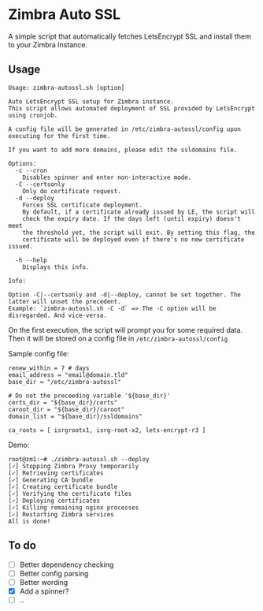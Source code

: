 # Zimbra Auto SSL

A simple script that automatically fetches LetsEncrypt SSL and install them to your Zimbra Instance.

## Usage

```plain
Usage: zimbra-autossl.sh [option]

Auto LetsEncrypt SSL setup for Zimbra instance.
This script allows automated deployment of SSL provided by LetsEncrypt using cronjob.

A config file will be generated in /etc/zimbra-autossl/config upon executing for the first time.

If you want to add more domains, please edit the ssldomains file.

Options:
  -c --cron   
    Disables spinner and enter non-interactive mode.
  -C --certsonly
    Only do certificate request.
  -d --deploy 
    Forces SSL certificate deployment.
    By default, if a certificate already issued by LE, the script will
    check the expiry date. If the days left (until expiry) doesn't meet
    the threshold yet, the script will exit. By setting this flag, the
    certificate will be deployed even if there's no new certificate issued.

  -h --help   
    Displays this info.

Info:

Option -C|--certsonly and -d|--deploy, cannot be set together. The latter will unset the precedent.
Example: `zimbra-autossl.sh -C -d` => The -C option will be disregarded. And vice-versa.
```
On the first execution, the script will prompt you for some required data. Then it will be stored on a config file in `/etc/zimbra-autossl/config`

Sample config file:

```plain
renew_within = 7 # days
email_address = "email@domain.tld"
base_dir = "/etc/zimbra-autossl"

# Do not the preceeding variable '${base_dir}'
certs_dir = "${base_dir}/certs"
caroot_dir = "${base_dir}/caroot"
domain_list = "${base_dir}/ssldomains"

ca_roots = [ isrgrootx1, isrg-root-x2, lets-encrypt-r3 ]
```

Demo:

```
root@zm1:~# ./zimbra-autossl.sh --deploy
[✓] Stopping Zimbra Proxy temporarily
[✓] Retrieving certificates
[✓] Generating CA bundle
[✓] Creating certificate bundle
[✓] Verifying the certificate files
[✓] Deploying certificates
[✓] Killing remaining nginx processes
[✓] Restarting Zimbra services
All is done!
```

## To do

- [ ] Better dependency checking
- [ ] Better config parsing
- [ ] Better wording
- [x] Add a spinner?
- [ ] ..
